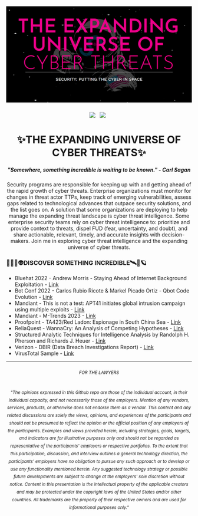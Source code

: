 # [![BSidesSF2023 header](https://github.com/ch33r10/BSidesSF2023/blob/main/cyberthreats/ExpandingUniverse.png)](https://sites.google.com/view/ch33r10)
<p align='center'>
<a href="https://twitter.com/Ch33r10"><img height="30" src="https://github.com/ch33r10/BlackHatAsia2020/blob/master/img/twitter%20blue%20logo.png"></a>&nbsp;&nbsp;
 <a href="https://www.linkedin.com/in/xena-olsen/"><img height="30" src="https://github.com/ch33r10/BlackHatAsia2020/blob/master/img/linkedin%20logo.png"></a>&nbsp;&nbsp;
</p>
<h1 align="center">✨THE EXPANDING UNIVERSE OF CYBER THREATS✨</h1>
<h5 align="center">"Somewhere, something incredible is waiting to be known." - Carl Sagan</h5>
<p align="center">Security programs are responsible for keeping up with and getting ahead of the rapid growth of cyber threats. Enterprise organizations must monitor for changes in threat actor TTPs, keep track of emerging vulnerabilities, assess gaps related to technological advances that outpace security solutions, and the list goes on. A solution that some organizations are deploying to help manage the expanding threat landscape is cyber threat intelligence. Some enterprise security teams rely on cyber threat intelligence to: prioritize and provide context to threats, dispel FUD (fear, uncertainty, and doubt), and share actionable, relevant, timely, and accurate insights with decision-makers. Join me in exploring cyber threat intelligence and the expanding universe of cyber threats.</p>
<p></p>
<p><h3 align="left">👨‍🚀🚀👽<b>DISCOVER SOMETHING INCREDIBLE</b>🛰️🔭🪐</h3></p>
<ul>
<li>Bluehat 2022 - Andrew Morris - Staying Ahead of Internet Background Exploitation - <a href="https://www.slideshare.net/andrewwantsyou/staying-ahead-of-internet-background-exploitation-microsoft-bluehat-israel-2022">Link</a></li>
<li>Bot Conf 2022 - Carlos Rubio Ricote & Markel Picado Ortiz - Qbot Code Evolution - <a href="https://www.botconf.eu/wp-content/uploads/2022/04/Botconf2022-18-PicadoRubio.pdf">Link</a></li>
<li>Mandiant - This is not a test: APT41 initiates global intrusion campaign using multiple exploits - <a href="https://www.mandiant.com/resources/blog/apt41-initiates-global-intrusion-campaign-using-multiple-exploits">Link</a></li>
<li>Mandiant - M-Trends 2023 - <a href="https://www.mandiant.com/resources/reports/m-trends-2023-executive-summary">Link</a></li>
<li>Proofpoint - TA423/Red Ladon: Espionage in South China Sea - <a href="https://www.proofpoint.com/au/blog/threat-insight/chasing-currents-espionage-south-china-sea">Link</a></li>
<li>ReliaQuest - WannaCry: An Analysis of Competing Hypotheses - <a href="https://www.reliaquest.com/blog/wannacry-an-analysis-of-competing-hypotheses/">Link</a></li>
<li>Structured Analytic Techniques for Intelligence Analysis by Randolph H. Pherson and Richards J. Heuer - <a href="https://www.amazon.com/dp/150636893X?ref_=cm_sw_r_cp_ud_dp_D9MEVEQRGQ52YQ0V3Z8F">Link</a></li>
<li>Verizon - DBIR (Data Breach Investigations Report) - <a href="https://www.verizon.com/business/resources/reports/dbir/">Link</a></li>
<li>VirusTotal Sample - <a href="https://www.virustotal.com/gui/file/cf9e15d96be3f814e8482b612f3d4683140d055529946b0c3d139e550833a008/relations">Link</a></li>
</ul
<b></b>
<hr></hr>
<h6 align="center"><small>FOR THE LAWYERS</small></h6>
<h6 align="center"><sub>"The opinions expressed in this Github repo are those of the individual account, in their individual capacity, and not necessarily those of the employers. Mention of any vendors, services, products, or otherwise does not endorse them as a vendor. This content and any related discussions are solely the views, opinions, and experiences of the participants and should not be presumed to reflect the opinion or the official position of any employers of the participants. Examples and views provided herein, including strategies, goals, targets, and indicators are for illustrative purposes only and should not be regarded as representative of the participants' employers or respective portfolios. To the extent that this participation, discussion, and interview outlines a general technology direction, the participants' employers have no obligation to pursue any such approach or to develop or use any functionality mentioned herein. Any suggested technology strategy or possible future developments are subject to change at the employers' sole discretion without notice. Content in this presentation is the intellectual property of the applicable creators and may be protected under the copyright laws of the United States and/or other countries. All trademarks are the property of their respective owners and are used for informational purposes only."</sub></h6>
